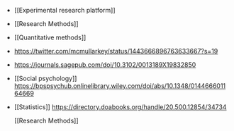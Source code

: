 - [[Experimental research platform]]
- [[Research Methods]]
- [[Quantitative methods]]
- https://twitter.com/mcmullarkey/status/1443666896763633667?s=19
- https://journals.sagepub.com/doi/10.3102/0013189X19832850
- [[Social psychology]] https://bpspsychub.onlinelibrary.wiley.com/doi/abs/10.1348/014466601164669
- [[Statistics]] https://directory.doabooks.org/handle/20.500.12854/34734
  
  [[Research Methods]]